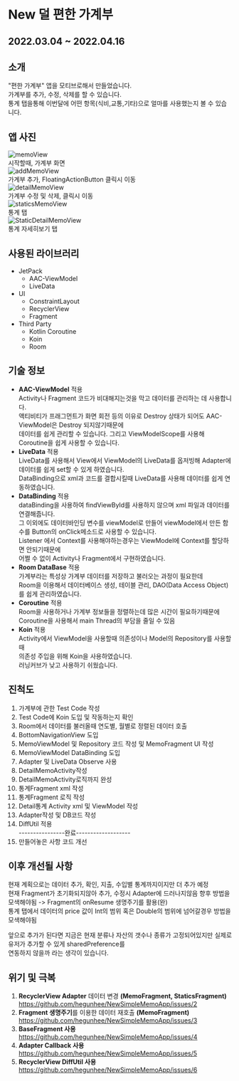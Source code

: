 # New 덜 편한 가계부  
## 2022.03.04 ~ 2022.04.16  
## 소개  
"편한 가계부" 앱을 모티브로해서 만들었습니다.  
가계부를 추가, 수정, 삭제를 할 수 있습니다.  
통계 탭을통해 이번달에 어떤 항목(식비,교통,기타)으로 얼마를 사용했는지 볼 수 있습니다.  
## 앱 사진  
![memoView](https://user-images.githubusercontent.com/57277631/162414207-c4b8b394-4fa3-4ced-beea-3b5ced3d049b.PNG)  
시작할때, 가계부 화면  
![addMemoView](https://user-images.githubusercontent.com/57277631/162414201-7cc69be9-a147-4b3a-b28a-38b0b764aea0.PNG)  
가계부 추가, FloatingActionButton 클릭시 이동  
![detailMemoView](https://user-images.githubusercontent.com/57277631/162414205-b1c013ed-4539-4ab9-936e-670cf2623a06.PNG)  
가계부 수정 및 삭제, 클릭시 이동  
![staticsMemoView](https://user-images.githubusercontent.com/57277631/162414213-39419874-cef4-48b9-8243-7b35ed9d9840.PNG)  
통계 탭  
![StaticDetailMemoView](https://user-images.githubusercontent.com/57277631/162414209-3b6abc0a-e110-4b67-b7b6-9737cb7033c3.PNG)  
통계 자세히보기 탭  

## 사용된 라이브러리  
* JetPack
  - AAC-ViewModel  
  - LiveData  
* UI
  - ConstraintLayout  
  - RecyclerView  
  - Fragment  
* Third Party  
  - Kotlin Coroutine
  - Koin  
  - Room  
## 기술 정보  
  * **AAC-ViewModel** 적용  
    Activity나 Fragment 코드가 비대해지는것을 막고 데이터를 관리하는 데 사용합니다.  
    액티비티가 프래그먼트가 화면 회전 등의 이유로 Destroy 상태가 되어도 AAC-ViewModel은 Destroy 되지않기때문에  
    데이터를 쉽게 관리할 수 있습니다. 그리고 ViewModelScope를 사용해 Coroutine을 쉽게 사용할 수 있습니다.  
  * **LiveData** 적용  
    LiveData를 사용해서 View에서 ViewModel의 LiveData를 옵저빙해 Adapter에 데이터를 쉽게 set할 수 있게 하였습니다.  
    DataBinding으로 xml과 코드를 결합시킬때 LiveData를 사용해 데이터를 쉽게 연동하였습니다.  
  * **DataBinding** 적용  
    dataBinding을 사용하여 findViewById를 사용하지 않으며 xml 파일과 데이터를 연결해줍니다.  
    그 이외에도 데이터바인딩 변수를 viewModel로 만들어 viewModel에서 만든 함수를 Button의 onClick메소드로 사용할 수 있습니다.  
    Listener 에서 Context를 사용해야하는경우는 ViewModel에 Context를 할당하면 안되기때문에  
    어쩔 수 없이 Activity나 Fragment에서 구현하였습니다.  
  * **Room DataBase** 적용  
    가계부라는 특성상 가계부 데이터를 저장하고 불러오는 과정이 필요한데  
    Room을 이용해서 데이터베이스 생성, 테이블 관리, DAO(Data Access Object)를 쉽게 관리하였습니다.
  * **Coroutine** 적용  
    Room을 사용하거나 가계부 정보들을 정렬하는데 많은 시간이 필요하기때문에  
    Coroutine을 사용해서 main Thread의 부담을 줄일 수 있음
  * **Koin** 적용  
    Activity에서 ViewModel을 사용할때 의존성이나 Model의 Repository를 사용할때  
    의존성 주입을 위해 Koin을 사용하였습니다.  
    러닝커브가 낮고 사용하기 쉬웠습니다.  
## 진척도  
1) 가계부에 관한 Test Code 작성  
2) Test Code에 Koin 도입 및 작동하는지 확인  
3) Room에서 데이터를 불러올때 연도별, 월별로 정렬된 데이터 호출  
4) BottomNavigationView 도입  
5) MemoViewModel 및 Repository 코드 작성 및 MemoFragment UI 작성  
6) MemoViewModel DataBinding 도입  
7) Adapter 및 LiveData Observe 사용  
8) DetailMemoActivity작성  
9) DetailMemoActivity로직까지 완성  
10) 통계Fragment xml 작성  
11) 통계Fragment 로직 작성  
12) Detail통계 Activity xml 및 ViewModel 작성  
13) Adapter작성 및 DB코드 작성  
14) DiffUtil 적용  
----------------완료-------------------  
15) 만들어놓은 사항 코드 개선  
## 이후 개선될 사항  
현재 계획으로는 데이터 추가, 확인, 지출, 수입별 통계까지이지만 더 추가 예정  
현재 Fragment가 초기화되지않아 추가, 수정시 Adapter에 드러나지않음 향후 방법을 모색해야됨 -> Fragment의 onResume 생명주기를 활용(완)  
통계 탭에서 데이터의 price 값이 Int의 범위 혹은 Double의 범위에 넘어갈경우 방법을 모색해야됨  
  
앞으로 추가가 된다면 지금은 현재 분류나 자산의 갯수나 종류가 고정되어있지만 실제로 유저가 추가할 수 있게 sharedPreference를  
연동하지 않을까 라는 생각이 있습니다.  
## 위기 및 극복  
1) **RecyclerView Adapter** 데이터 변경 **(MemoFragment, StaticsFragment)**  
https://github.com/hegunhee/NewSimpleMemoApp/issues/2  
2) **Fragment 생명주기**를 이용한 데이터 재호출 **(MemoFragment)**  
https://github.com/hegunhee/NewSimpleMemoApp/issues/3  
3) **BaseFragment 사용**  
https://github.com/hegunhee/NewSimpleMemoApp/issues/4  
4) **Adapter Callback 사용**  
https://github.com/hegunhee/NewSimpleMemoApp/issues/5  
5) **RecyclerView DiffUtil 사용**  
https://github.com/hegunhee/NewSimpleMemoApp/issues/6  
